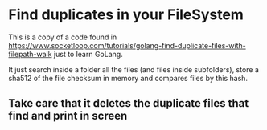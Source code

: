 # Find duplicates in your FileSystem
This is a copy of a code found in https://www.socketloop.com/tutorials/golang-find-duplicate-files-with-filepath-walk just to learn GoLang. 

It just search inside a folder all the files (and files inside subfolders), store a sha512 of the file checksum in memory and compares files by this hash. 

## Take care that it deletes the duplicate files that find and print in screen

